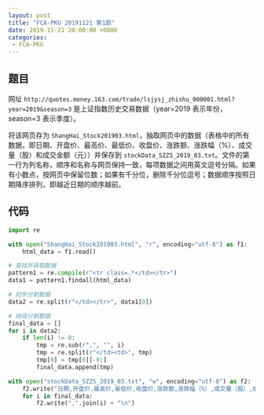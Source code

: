 ```yaml
---
layout: post
title: "FCA-PKU 20191121 第1题"
date: 2019-11-21 20:00:00 +0800
categories: 
 - FCA-PKU
---
```


## 题目

网址 `http://quotes.money.163.com/trade/lsjysj_zhishu_000001.html?year=2019&season=3` 是上证指数历史交易数据（year=2019 表示年份，season=3 表示季度）。

<!-- more -->

将该网页存为 `ShangHai_Stock201903.html`，抽取网页中的数据（表格中的所有数据，即日期、开盘价、最高价、最低价、收盘价、涨跌额、涨跌幅（%）、成交量（股）和成交金额（元））并保存到 `stockData_SZZS_2019_03.txt`。文件的第一行为列名称，顺序和名称与网页保持一致，每项数据之间用英文逗号分隔。如果有小数点，按网页中保留位数；如果有千分位，删除千分位逗号；数据顺序按照日期降序排列，即越近日期的顺序越前。

## 代码

```python
import re

with open("ShangHai_Stock201903.html", "r", encoding="utf-8") as f1:
    html_data = f1.read()

# 查找并获取数据
pattern1 = re.compile(r"<tr class=.*</td></tr>")
data1 = pattern1.findall(html_data)

# 初步分割数据
data2 = re.split(r"</td></tr>", data1[0])

# 继续分割数据
final_data = []
for i in data2:
    if len(i) != 0:
        tmp = re.sub(r",", "", i)
        tmp = re.split(r"</td><td>", tmp)
        tmp[0] = tmp[0][-8:]
        final_data.append(tmp)

with open("stockData_SZZS_2019_03.txt", "w", encoding="utf-8") as f2:
    f2.write("日期,开盘价,最高价,最低价,收盘价,涨跌额,涨跌幅（%）,成交量（股）,成交金额（元）\n")
    for i in final_data:
        f2.write(",".join(i) + "\n")
```
